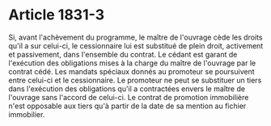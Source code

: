 # Article 1831-3

Si, avant l'achèvement du programme, le maître de l'ouvrage cède les droits qu'il a sur celui-ci, le cessionnaire lui est substitué de plein droit, activement et passivement, dans l'ensemble du contrat. Le cédant est garant de l'exécution des obligations mises à la charge du maître de l'ouvrage par le contrat cédé.   Les mandats spéciaux donnés au promoteur se poursuivent entre celui-ci et le cessionnaire.   Le promoteur ne peut se substituer un tiers dans l'exécution des obligations qu'il a contractées envers le maître de l'ouvrage sans l'accord de celui-ci.   Le contrat de promotion immobilière n'est opposable aux tiers qu'à partir de la date de sa mention au fichier immobilier.